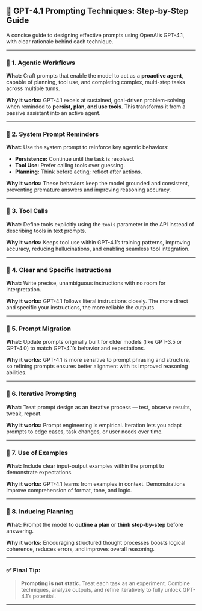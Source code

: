 ## 🔧 GPT-4.1 Prompting Techniques: Step-by-Step Guide

A concise guide to designing effective prompts using OpenAI’s GPT-4.1, with clear rationale behind each technique.

---

### 🔹 1. **Agentic Workflows**

**What:** Craft prompts that enable the model to act as a **proactive agent**, capable of planning, tool use, and completing complex, multi-step tasks across multiple turns.

**Why it works:** GPT-4.1 excels at sustained, goal-driven problem-solving when reminded to **persist, plan, and use tools**. This transforms it from a passive assistant into an active agent.

---

### 🔹 2. **System Prompt Reminders**

**What:** Use the system prompt to reinforce key agentic behaviors:

* **Persistence:** Continue until the task is resolved.
* **Tool Use:** Prefer calling tools over guessing.
* **Planning:** Think before acting; reflect after actions.

**Why it works:** These behaviors keep the model grounded and consistent, preventing premature answers and improving reasoning accuracy.

---

### 🔹 3. **Tool Calls**

**What:** Define tools explicitly using the `tools` parameter in the API instead of describing tools in text prompts.

**Why it works:** Keeps tool use within GPT-4.1’s training patterns, improving accuracy, reducing hallucinations, and enabling seamless tool integration.

---

### 🔹 4. **Clear and Specific Instructions**

**What:** Write precise, unambiguous instructions with no room for interpretation.

**Why it works:** GPT-4.1 follows literal instructions closely. The more direct and specific your instructions, the more reliable the outputs.

---

### 🔹 5. **Prompt Migration**

**What:** Update prompts originally built for older models (like GPT-3.5 or GPT-4.0) to match GPT-4.1’s behavior and expectations.

**Why it works:** GPT-4.1 is more sensitive to prompt phrasing and structure, so refining prompts ensures better alignment with its improved reasoning abilities.

---

### 🔹 6. **Iterative Prompting**

**What:** Treat prompt design as an iterative process — test, observe results, tweak, repeat.

**Why it works:** Prompt engineering is empirical. Iteration lets you adapt prompts to edge cases, task changes, or user needs over time.

---

### 🔹 7. **Use of Examples**

**What:** Include clear input-output examples within the prompt to demonstrate expectations.

**Why it works:** GPT-4.1 learns from examples in context. Demonstrations improve comprehension of format, tone, and logic.

---

### 🔹 8. **Inducing Planning**

**What:** Prompt the model to **outline a plan** or **think step-by-step** before answering.

**Why it works:** Encouraging structured thought processes boosts logical coherence, reduces errors, and improves overall reasoning.

---

### ✅ Final Tip:

> **Prompting is not static.** Treat each task as an experiment. Combine techniques, analyze outputs, and refine iteratively to fully unlock GPT-4.1’s potential.

---


